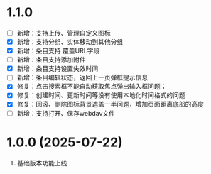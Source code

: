 # 1.1.0
- [ ] 新增：支持上传、管理自定义图标
- [x] 新增：支持分组、实体移动到其他分组
- [x] 新增：条目支持 覆盖URL字段
- [ ] 新增：条目支持添加附件
- [x] 新增：条目支持设置失效时间
- [ ] 新增：条目编辑状态，返回上一页弹框提示信息
- [x] 修复：点击搜索框不能自动获取焦点弹出输入框问题；
- [x] 修复：创建时间、更新时间等没有使用本地化时间格式的问题
- [x] 修复：回滚、删除图标背景遮盖一半问题，增加页面距离底部的高度
- [ ] 新增：支持打开、保存webdav文件

# 1.0.0 (2025-07-22)
1. 基础版本功能上线